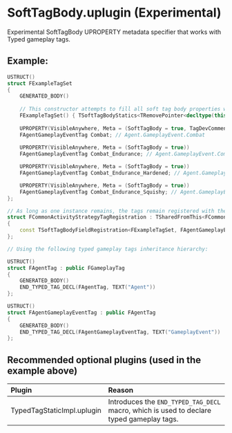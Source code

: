 # SoftTagBody.uplugin (Experimental)
Experimental SoftTagBody UPROPERTY metadata specifier that works with Typed gameplay tags.

## Example:
```cpp
USTRUCT()
struct FExampleTagSet
{
	GENERATED_BODY()
	
	// This constructor attempts to fill all soft tag body properties with its corresponding tag value.
	FExampleTagSet() { TSoftTagBodyStatics<TRemovePointer<decltype(this)>::Type>::InitFields<FAgentGameplayEventTag>(this); }
	
	UPROPERTY(VisibleAnywhere, Meta = (SoftTagBody = true, TagDevComment = "Tag dev comment that's used when this property gets registered as native gameplay tag. "))
	FAgentGameplayEventTag Combat; // Agent.GameplayEvent.Combat
	
	UPROPERTY(VisibleAnywhere, Meta = (SoftTagBody = true))
	FAgentGameplayEventTag Combat_Endurance; // Agent.GameplayEvent.Combat.Endurance

	UPROPERTY(VisibleAnywhere, Meta = (SoftTagBody = true))
	FAgentGameplayEventTag Combat_Endurance_Hardened; // Agent.GameplayEvent.Combat.Hardened

	UPROPERTY(VisibleAnywhere, Meta = (SoftTagBody = true))
	FAgentGameplayEventTag Combat_Endurance_Squishy; // Agent.GameplayEvent.Combat.Squishy
};

// As long as one instance remains, the tags remain registered with the gameplay tags module.
struct FCommonActivityStrategyTagRegistration : TSharedFromThis<FCommonActivityStrategyTagRegistration>
{
	const TSoftTagBodyFieldRegistration<FExampleTagSet, FAgentGameplayEventTag> Registration;
};

// Using the following typed gameplay tags inheritance hierarchy:

USTRUCT()
struct FAgentTag : public FGameplayTag
{
	GENERATED_BODY()
	END_TYPED_TAG_DECL(FAgentTag, TEXT("Agent"))
};

USTRUCT()
struct FAgentGameplayEventTag : public FAgentTag
{
	GENERATED_BODY()
	END_TYPED_TAG_DECL(FAgentGameplayEventTag, TEXT("GameplayEvent"))
};
```
## Recommended optional plugins (used in the example above)
| Plugin | Reason |
| :----- | :----- |
| TypedTagStaticImpl.uplugin | Introduces the `END_TYPED_TAG_DECL` macro, which is used to declare typed gameplay tags. |
